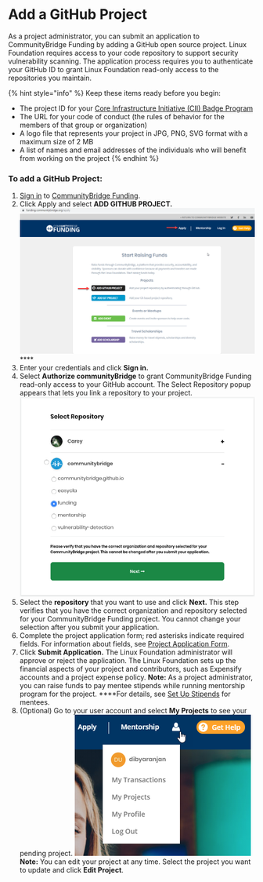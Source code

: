 # Add a GitHub Project

As a project administrator, you can submit an application to CommunityBridge Funding by adding a GitHub open source project. Linux Foundation requires access to your code repository to support security vulnerability scanning. The application process requires you to authenticate your GitHub ID to grant Linux Foundation read-only access to the repositories you maintain.

{% hint style="info" %}
Keep these items ready before you begin:

* The project ID for your [Core Infrastructure Initiative \(CII\) Badge Program](https://www.coreinfrastructure.org/programs/badge-program/) 
* The URL for your code of conduct \(the rules of behavior for the members of that group or organization\)
* A logo file that represents your project in JPG, PNG, SVG format with a maximum size of 2 MB
* A list of names and email addresses of the individuals who will benefit from working on the project
{% endhint %}

### **To add a GitHub Project:**

1. [Sign in](../../../sso/sign-in/) to [CommunityBridge Funding](https://funding.communitybridge.org/).
2. Click Apply and select **ADD GITHUB PROJECT.**  ![](../../../.gitbook/assets/7418538.png) ****
3. Enter your credentials and click **Sign in.**
4. Select **Authorize communityBridge** to grant CommunityBridge Funding read-only access to your GitHub account. The Select Repository popup appears that lets you link a repository to your project.  ![](../../../.gitbook/assets/7418542.png) 
5. Select the **repository** that you want to use and click **Next.** This step verifies that you have the correct organization and repository selected for your CommunityBridge Funding project. You cannot change your selection after you submit your application.
6. Complete the project application form; red asterisks indicate required fields. For information about fields, see [Project Application Form](../project-application.md).
7. Click **Submit Application.** The Linux Foundation administrator will approve or reject the application. The Linux Foundation sets up the financial aspects of your project and contributors, such as Expensify accounts and a project expense policy. **Note:** As a project administrator, you can raise funds to pay mentee stipends while running mentorship program for the project. ****For details, see [Set Up Stipends](../../communitybridge-mentorship/administrators/set-up-a-stipend-for-a-mentee.md) for mentees.
8. \(Optional\) Go to your user account and select **My Projects** to see your pending project.  ![](../../../.gitbook/assets/7418539.png)  **Note:** You can edit your project at any time. Select the project you want to update and click **Edit Project**.


